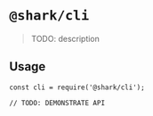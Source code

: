 # `@shark/cli`

> TODO: description

## Usage

```
const cli = require('@shark/cli');

// TODO: DEMONSTRATE API
```
